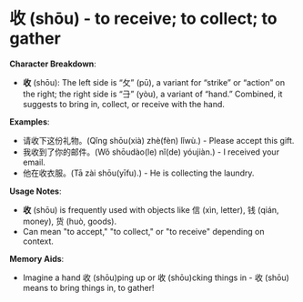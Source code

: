 # **收 (shōu) - to receive; to collect; to gather**

**Character Breakdown**:  
- **收** (shōu): The left side is “攵” (pū), a variant for “strike” or “action” on the right; the right side is “⺕” (yòu), a variant of “hand.” Combined, it suggests to bring in, collect, or receive with the hand.

**Examples**:  
- 请收下这份礼物。(Qǐng shōu(xià) zhè(fèn) lǐwù.) - Please accept this gift.  
- 我收到了你的邮件。(Wǒ shōudào(le) nǐ(de) yóujiàn.) - I received your email.  
- 他在收衣服。(Tā zài shōu(yīfu).) - He is collecting the laundry.

**Usage Notes**:  
- **收** (shōu) is frequently used with objects like 信 (xìn, letter), 钱 (qián, money), 货 (huò, goods).  
- Can mean "to accept," "to collect," or "to receive" depending on context.

**Memory Aids**:  
- Imagine a hand 收 (shōu)ping up or 收 (shōu)cking things in - 收 (shōu) means to bring things in, to gather!